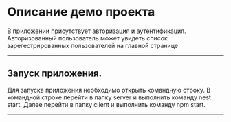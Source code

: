 # Описание демо проекта
В приложении присутствует авторизация и аутентификация. Авторизованный пользователь может увидеть список зарегестрированных пользователей на главной странице
____
## Запуск приложения.
Для запуска приложения необходимо открыть командную строку.
В командной строке перейти в папку server и выполнить команду nest start.
Далее перейти в папку client и выполнить команду npm start.
____
